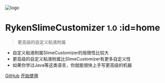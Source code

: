 <!-- _coverpage.md -->

![logo](https://cdn.jsdelivr.net/gh/SlimefunReloadingProject/RykenSlimeCustomizer-Wiki@master/images/logo.svg)

# RykenSlimeCustomizer <small>1.0</small> :id=home

> 更高级的自定义粘液附属

- 自定义粘液附属SlimeCustomizer的局限性比较大
- 更高级的自定义粘液附属比SlimeCustomizer有更多自定义性
- 如果你学过Java等这类语言，你就能很快上手写更高级的机器

[GitHub](https://github.com/SlimefunReloadingProject/RykenSlimeCustomizer)
[开始使用](home)
